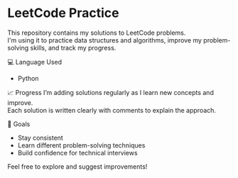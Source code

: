 # LeetCode Practice

This repository contains my solutions to LeetCode problems.  
I'm using it to practice data structures and algorithms, improve my problem-solving skills, and track my progress.

💻 Language Used
- Python

📈 Progress
I’m adding solutions regularly as I learn new concepts and improve.  
Each solution is written clearly with comments to explain the approach.

🚀 Goals
- Stay consistent
- Learn different problem-solving techniques
- Build confidence for technical interviews

Feel free to explore and suggest improvements!
